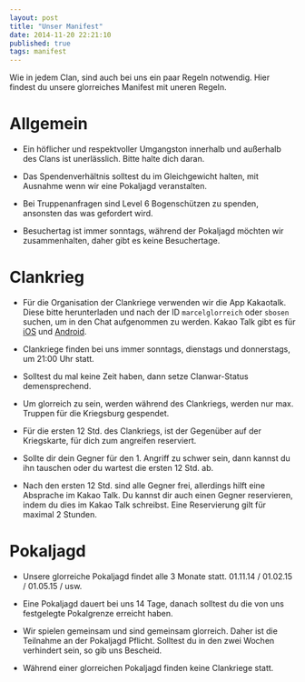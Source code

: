 ```yaml
---
layout: post
title: "Unser Manifest"
date: 2014-11-20 22:21:10
published: true
tags: manifest
---
```


Wie in jedem Clan, sind auch bei uns ein paar Regeln notwendig. Hier findest du unsere glorreiches Manifest mit uneren Regeln.

# Allgemein

* Ein höflicher und respektvoller Umgangston innerhalb und außerhalb des Clans ist unerlässlich. Bitte halte dich daran.

* Das Spendenverhältnis solltest du im Gleichgewicht halten, mit Ausnahme wenn wir eine Pokaljagd veranstalten.

* Bei Truppenanfragen sind Level 6 Bogenschützen zu spenden, ansonsten das was gefordert wird.

* Besuchertag ist immer sonntags, während der Pokaljagd möchten wir zusammenhalten, daher gibt es keine Besuchertage. 

# Clankrieg

* Für die Organisation der Clankriege verwenden wir die App Kakaotalk. Diese bitte herunterladen und nach der ID `marcelglorreich` oder `sbosen` suchen, um in den Chat aufgenommen zu werden. Kakao Talk gibt es für [iOS](https://itunes.apple.com/de/app/kakaotalk-messenger/id362057947?mt=8&uo=4) und [Android](https://play.google.com/store/apps/details?id=com.kakao.talk).

* Clankriege finden bei uns immer sonntags, dienstags und donnerstags, um 21:00 Uhr statt.

* Solltest du mal keine Zeit haben, dann setze Clanwar-Status demensprechend.

* Um glorreich zu sein, werden während des Clankriegs, werden nur max. Truppen für die Kriegsburg gespendet.

* Für die ersten 12 Std. des Clankriegs, ist der Gegenüber auf der Kriegskarte, für dich zum angreifen reserviert.

* Sollte dir dein Gegner für den 1. Angriff zu schwer sein, dann kannst du ihn tauschen oder du wartest die ersten 12 Std. ab.

* Nach den ersten 12 Std. sind alle Gegner frei, allerdings hilft eine Absprache im Kakao Talk. Du kannst dir auch einen Gegner reservieren, indem du dies im Kakao Talk schreibst. Eine Reservierung gilt für maximal 2 Stunden.

# Pokaljagd

* Unsere glorreiche Pokaljagd findet alle 3 Monate statt. 01.11.14 / 01.02.15 / 01.05.15 / usw. 

* Eine Pokaljagd dauert bei uns 14 Tage, danach solltest du die von uns festgelegte Pokalgrenze erreicht haben.

* Wir spielen gemeinsam und sind gemeinsam glorreich. Daher ist die Teilnahme an der Pokaljagd Pflicht. Solltest du in den zwei Wochen verhindert sein, so gib uns Bescheid.

* Während einer glorreichen Pokaljagd finden keine Clankriege statt.
